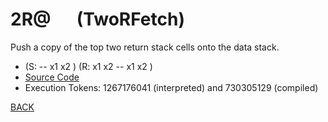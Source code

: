 # 2R@ &emsp; (TwoRFetch)
Push a copy of the top two return stack cells onto the data stack.
* (S: -- x1 x2 ) (R: x1 x2 -- x1 x2 )
* [Source Code](../words/core_ext/TwoRFetch.cs)
* Execution Tokens: 1267176041 (interpreted) and 730305129 (compiled)


[BACK](builtins.md#TwoRFetch)

